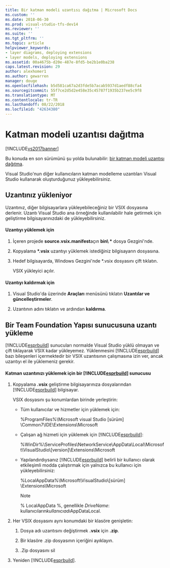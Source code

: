 ```yaml
---
title: Bir katman modeli uzantısı dağıtma | Microsoft Docs
ms.custom: ''
ms.date: 2018-06-30
ms.prod: visual-studio-tfs-dev14
ms.reviewer: ''
ms.suite: ''
ms.tgt_pltfrm: ''
ms.topic: article
helpviewer_keywords:
- layer diagrams, deploying extensions
- layer models, deploying extensions
ms.assetid: 00a4675b-d20e-487e-8fd5-be2b1e0ba238
caps.latest.revision: 29
author: alexhomer1
ms.author: gewarren
manager: douge
ms.openlocfilehash: b5d581ca67a2d3fde5b7acab5937d1aedf88cfa4
ms.sourcegitcommit: 55f7ce2d5d2e458e35c45787f1935b237ee5c9f8
ms.translationtype: MT
ms.contentlocale: tr-TR
ms.lasthandoff: 08/22/2018
ms.locfileid: "42634380"
---
```

# <a name="deploy-a-layer-model-extension"></a>Katman modeli uzantısı dağıtma
[!INCLUDE[vs2017banner](../includes/vs2017banner.md)]

Bu konuda en son sürümünü şu yolda bulunabilir: [bir katman modeli uzantısı dağıtma](https://docs.microsoft.com/visualstudio/modeling/deploy-a-layer-model-extension).  
  
Visual Studio'nun diğer kullanıcıların katman modelleme uzantıları Visual Studio kullanarak oluşturduğunuz yükleyebilirsiniz.  
  
## <a name="installing-your-extension"></a>Uzantınız yükleniyor  
 Uzantınız, diğer bilgisayarlara yükleyebileceğiniz bir VSIX dosyasına derlenir. Uzantı Visual Studio ana örneğinde kullanılabilir hale getirmek için geliştirme bilgisayarınızdaki de yükleyebilirsiniz.  
  
#### <a name="to-install-the-extension"></a>Uzantıyı yüklemek için  
  
1.  İçeren projede **source.vsix.manifest**açın **bin\\ \***  dosya Gezgini'nde.  
  
2.  Kopyalama  **\*.vsix** uzantıyı yüklemek istediğiniz bilgisayarın dosyasına.  
  
3.  Hedef bilgisayarda, Windows Gezgini'nde *.vsix dosyasını çift tıklatın.  
  
     VSIX yükleyici açılır.  
  
#### <a name="to-uninstall-the-extension"></a>Uzantıyı kaldırmak için  
  
1.  Visual Studio'da üzerinde **Araçları** menüsünü tıklatın **Uzantılar ve güncelleştirmeler**.  
  
2.  Uzantının adını tıklatın ve ardından **kaldırma**.  
  
## <a name="installing-an-extension-on-a-team-foundation-build-server"></a>Bir Team Foundation Yapısı sunucusuna uzantı yükleme  
 [!INCLUDE[esprbuild](../includes/esprbuild-md.md)] sunucuları normalde Visual Studio yüklü olmayan ve çift tıklayarak VSIX kadar yükleyemez. Yüklenmesini [!INCLUDE[esprbuild](../includes/esprbuild-md.md)] bazı bileşenleri içermektedir bir VSIX uzantısının çalışmasına izin ver, ancak uzantıyı el ile yüklemeniz gerekir.  
  
#### <a name="to-install-your-layer-extension-on-a-includeesprbuildincludesesprbuild-mdmd-server"></a>Katman uzantınızı yüklemek için bir [!INCLUDE[esprbuild](../includes/esprbuild-md.md)] sunucusu  
  
1.  Kopyalama **.vsix** geliştirme bilgisayarınıza dosyalarından [!INCLUDE[esprbuild](../includes/esprbuild-md.md)] bilgisayar.  
  
     VSIX dosyasını şu konumlardan birinde yerleştirin:  
  
    -   Tüm kullanıcılar ve hizmetler için yüklemek için:  
  
         %ProgramFiles%\Microsoft visual Studio [sürüm] \Common7\IDE\Extensions\Microsoft  
  
    -   Çalışan ağ hizmeti için yüklemek için [!INCLUDE[esprbuild](../includes/esprbuild-md.md)]:  
  
         %WinDir%\ServiceProfiles\NetworkService\AppData\Local\Microsoft\VisualStudio\\[version]\Extensions\Microsoft  
  
    -   Yapılandırdıysanız [!INCLUDE[esprbuild](../includes/esprbuild-md.md)] belirli bir kullanıcı olarak etkileşimli modda çalıştırmak için yalnızca bu kullanıcı için yükleyebilirsiniz:  
  
         %LocalAppData%\Microsoft\VisualStudio\\[sürüm] \Extensions\Microsoft  
  
        > [!NOTE]
        >  % LocalAppData %, genellikle *DriveName*: kullanıcıların*kullanıcıadı*AppDataLocal.  
  
2.  Her VSIX dosyasını aynı konumdaki bir klasöre genişletin:  
  
    1.  Dosya adı uzantısını değiştirmek **.vsix** için **.zip**.  
  
    2.  Bir klasöre .zip dosyasının içeriğini ayıklayın.  
  
    3.  .Zip dosyasını sil  
  
3.  Yeniden [!INCLUDE[esprbuild](../includes/esprbuild-md.md)].




